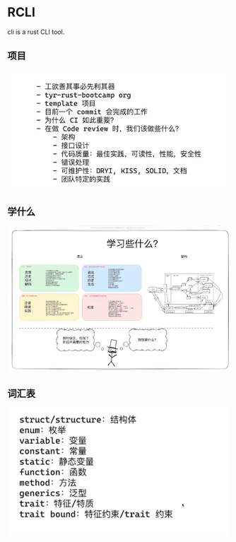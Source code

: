 # RCLI

cli is a rust CLI tool.

## 项目


![alt text](./assets/image.png)

## 学什么

![image-20241230163859484](assets/image-20241230163859484.png)

## 词汇表

![image-20241230164709940](assets/image-20241230164709940.png)
